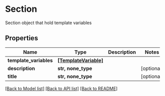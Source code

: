 # Section

Section object that hold template variables

## Properties
Name | Type | Description | Notes
------------ | ------------- | ------------- | -------------
**template_variables** | [**[TemplateVariable]**](TemplateVariable.md) |  | 
**description** | **str, none_type** |  | [optional] 
**title** | **str, none_type** |  | [optional] 

[[Back to Model list]](../README.md#documentation-for-models) [[Back to API list]](../README.md#documentation-for-api-endpoints) [[Back to README]](../README.md)



